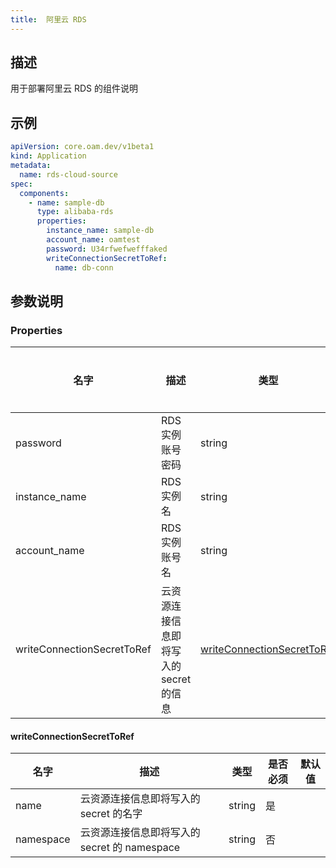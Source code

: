```yaml
---
title:  阿里云 RDS
---
```


## 描述

用于部署阿里云 RDS 的组件说明

## 示例

```yaml
apiVersion: core.oam.dev/v1beta1
kind: Application
metadata:
  name: rds-cloud-source
spec:
  components:
    - name: sample-db
      type: alibaba-rds
      properties:
        instance_name: sample-db
        account_name: oamtest
        password: U34rfwefwefffaked
        writeConnectionSecretToRef:
          name: db-conn
```

## 参数说明


### Properties

名字 | 描述 | 类型 | 是否必须 | 默认值
------------ | ------------- | ------------- | ------------- | ------------- 
password | RDS 实例账号密码 | string | 是 |
instance_name | RDS 实例名 | string | 是 |
account_name | RDS 实例账号名 | string | 是 |
writeConnectionSecretToRef | 云资源连接信息即将写入的 secret 的信息 | [writeConnectionSecretToRef](#writeConnectionSecretToRef) | 否 |


#### writeConnectionSecretToRef

名字 | 描述 | 类型 | 是否必须 | 默认值
------------ | ------------- | ------------- | ------------- | ------------- 
name | 云资源连接信息即将写入的 secret 的名字 | string | 是 |
namespace | 云资源连接信息即将写入的 secret 的 namespace | string | 否 |
